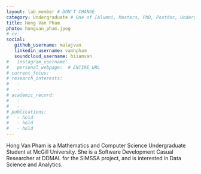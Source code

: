 ```yaml
---
layout: lab_member # DON'T CHANGE
category: Undergraduate # One of [Alumni, Masters, PhD, Postdoc, Undergraduate]
title: Hong Van Pham
photo: hongvan_pham.jpeg
# cv:
social:
   github_username: malajvan    
   linkedin_username: vanhpham
   soundcloud_username: hiiamvan
#   instagram_username:
#   personal_webpage:  # ENTIRE URL
# current_focus:
# research_interests:
#   -
#   -
# academic_record:
#   -
#   -
# publications:
#   - hold
#   - hold
#   - hold
---
```

Hong Van Pham is a Mathematics and Computer Science Undergraduate Student at McGill University. She is a Software Development Casual Researcher at DDMAL for the SIMSSA project, and is interested in Data Science and Analytics.
